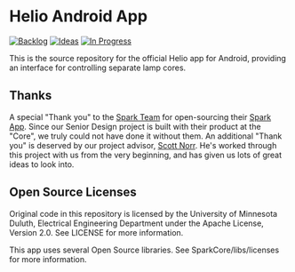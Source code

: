 # Helio Android App
[![Backlog](https://badge.waffle.io/berna228/android-app.png?label=Backlog&title=Backlog)](http://waffle.io/berna228/android-app)
[![Ideas](https://badge.waffle.io/berna228/android-app.png?label=ideas&title=Ideas)](http://waffle.io/berna228/android-app)
[![In Progress](https://badge.waffle.io/berna228/android-app.png?label=in%20progress&title=In%20Progress)](http://waffle.io/berna228/android-app)

This is the source repository for the official Helio app for Android, providing an interface for controlling separate lamp cores.

## Thanks
A special "Thank you" to the [Spark Team](spark.io) for open-sourcing their [Spark App](https://github.com/spark/android-app/).
Since our Senior Design project is built with their product at the "Core", we truly could not have done it without them.
An additional "Thank you" is deserved by our project advisor, [Scott Norr](www.d.umn.edu/~snorr). He's worked through this project with us from the very beginning, and has given us lots of great ideas to look into.

## Open Source Licenses

Original code in this repository is licensed by the University of Minnesota Duluth, Electrical Engineering Department under the Apache License, Version 2.0.
See LICENSE for more information.

This app uses several Open Source libraries. See SparkCore/libs/licenses for more information.
